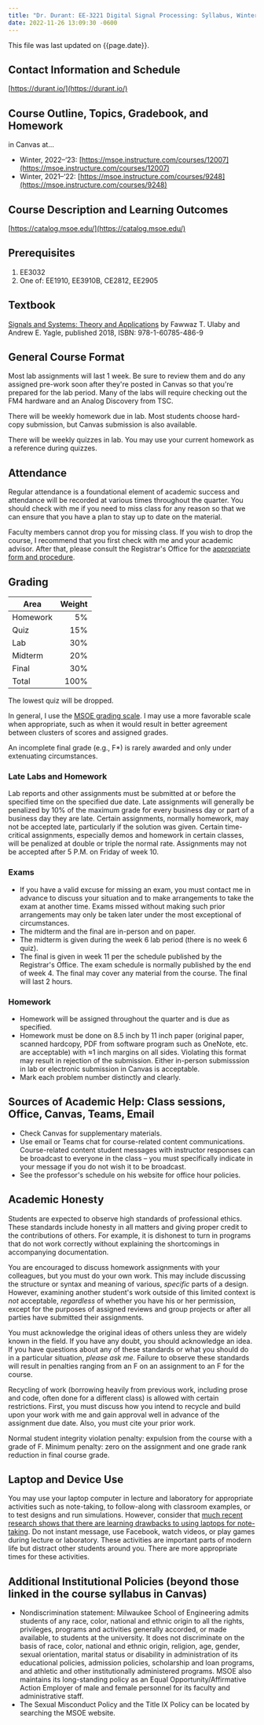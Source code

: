 ```yaml
---
title: "Dr. Durant: EE-3221 Digital Signal Processing: Syllabus, Winter, 2022–2023"
date: 2022-11-26 13:09:30 -0600
---
```


This file was last updated on {{page.date}}.

## Contact Information and Schedule
[https://durant.io/](https://durant.io/)

## Course Outline, Topics, Gradebook, and Homework
in Canvas at…
* Winter, 2022&ndash;&lsquo;23: [https://msoe.instructure.com/courses/12007](https://msoe.instructure.com/courses/12007)
* Winter, 2021&ndash;&lsquo;22: [https://msoe.instructure.com/courses/9248](https://msoe.instructure.com/courses/9248)

## Course Description and Learning Outcomes
[https://catalog.msoe.edu/](https://catalog.msoe.edu/)

## Prerequisites
1. EE3032
2. One of: EE1910, EE3910B, CE2812, EE2905

## Textbook

[Signals and Systems: Theory and Applications](https://ss2.eecs.umich.edu/) by Fawwaz T. Ulaby and Andrew E. Yagle, published 2018, ISBN: 978-1-60785-486-9

## General Course Format

Most lab assignments will last 1 week. Be sure to review them and do any assigned pre-work soon after they're posted in Canvas so that you're prepared for the lab period. Many of the labs will require checking out the FM4 hardware and an Analog Discovery from TSC.

There will be weekly homework due in lab. Most students choose hard-copy submission, but Canvas submission is also available.

There will be weekly quizzes in lab. You may use your current homework as a reference during quizzes.

## Attendance

Regular attendance is a foundational element of academic success and
attendance will be recorded at various times throughout the quarter. You
should check with me if you need to miss class for any reason so that
we can ensure that you have a plan to stay up to date on the material.

Faculty members cannot drop you for missing class. If you wish to drop the
course, I recommend that you first check with me and your academic
advisor. After that, please consult the Registrar's Office for the
[appropriate form and procedure](https://www.msoe.edu/academics/departments/registrar/).

## Grading

| Area | Weight |
| --- | ---: |
| Homework | 5% |
| Quiz | 15% |
| Lab | 30% |
| Midterm | 20% |
| Final | 30% |
| Total | 100% |

The lowest quiz will be dropped.

In general, I use the [MSOE grading scale](https://catalog.msoe.edu/content.php?catoid=22&navoid=623#Grades_and_Grading). I may use a more favorable scale when appropriate, such as when it would result in better agreement between clusters of scores and assigned grades.

An incomplete final grade (e.g., F*) is rarely awarded and only under extenuating circumstances.

### Late Labs and Homework

Lab reports and other assignments must be submitted at or before the specified time on the specified due date. Late assignments will generally be penalized by 10% of the maximum grade for every business day or part of a business day they are late. Certain assignments, normally homework, may not be accepted late, particularly if the solution was given. Certain time-critical assignments, especially demos and homework in certain classes, will be penalized at double or triple the normal rate. Assignments may not be accepted after 5&nbsp;P.M. on Friday of week 10.

### Exams
* If you have a valid excuse for missing an exam, you must contact me in advance to discuss your situation and to make arrangements to take the exam at another time. Exams missed without making such prior arrangements may only be taken later under the most exceptional of circumstances.
* The midterm and the final are in-person and on paper.
* The midterm is given during the week 6 lab period (there is no week 6 quiz).
* The final is given in week 11 per the schedule published by the Registrar's Office. The exam schedule is normally published by the end of week 4. The final may cover any material from the course. The final will last 2 hours.

### Homework
* Homework will be assigned throughout the quarter and is due as specified.
* Homework must be done on 8.5 inch by 11 inch paper (original paper, scanned hardcopy, PDF from software program such as OneNote, etc. are acceptable) with ≈1 inch margins on all sides. Violating this format may result in rejection of the submission. Either in-person submisssion in lab or electronic submission in Canvas is acceptable.
* Mark each problem number distinctly and clearly.

## Sources of Academic Help: Class sessions, Office, Canvas, Teams, Email

* Check Canvas for supplementary materials.
* Use email or Teams chat for course-related content communications. Course-related content student messages with instructor responses can be broadcast to everyone in the class – you must specifically indicate in your message if you do not wish it to be broadcast.
* See the professor's schedule on his website for office hour policies.

## Academic Honesty

Students are expected to observe high standards of professional
ethics. These standards include honesty in all matters and giving proper
credit to the contributions of others. For example, it is dishonest to
turn in programs that do not work correctly without explaining the
shortcomings in accompanying documentation.

You are encouraged to discuss homework assignments with your colleagues, but
you must do your own work. This may include discussing the structure or
syntax and meaning of various, *specific* parts of a design. However,
examining another student's work outside of this limited context is
*not* acceptable, *regardless* of whether you have his or her
permission, except for the purposes of assigned reviews and group
projects or after all parties have submitted their assignments.

You must acknowledge the original ideas of others unless they are
widely known in the field. If you have any doubt, you should acknowledge
an idea. If you have questions about any of these standards or what you
should do in a particular situation, *please ask me*. Failure to observe
these standards will result in penalties ranging from an F on an
assignment to an F for the course.

Recycling of work (borrowing heavily from previous work, including
prose and code, often done for a different class) is allowed with certain
restrictions. First, you must discuss how you intend to recycle and build upon your work
with me and gain approval well in advance of the assignment due date.
Also, you must cite your prior work.

Normal student integrity violation penalty: expulsion from the course with a grade of F. Minimum penalty: zero on the assignment and one grade rank reduction in final course grade.

## Laptop and Device Use

You may use your laptop computer in lecture and laboratory for appropriate activities such as note-taking,
to follow-along with classroom examples, or to test designs and run simulations. However, consider that
[much recent research shows that there are learning drawbacks to using laptops for note-taking](https://www.nytimes.com/2017/11/22/business/laptops-not-during-lecture-or-meeting.html).
Do not instant message, use Facebook, watch videos, or play games during lecture or laboratory.
These activities are important parts of modern life but distract other students around you.
There are more appropriate times for these activities.

## Additional Institutional Policies (beyond those linked in the course syllabus in Canvas)

* Nondiscrimination statement: Milwaukee School of Engineering admits students of any race, color, national and ethnic origin to all the rights, privileges, programs and activities generally accorded, or made available, to students at the university. It does not discriminate on the basis of race, color, national and ethnic origin, religion, age, gender, sexual orientation, marital status or disability in administration of its educational policies, admission policies, scholarship and loan programs, and athletic and other institutionally administered programs. MSOE also maintains its long-standing policy as an Equal Opportunity/Affirmative Action Employer of male and female personnel for its faculty and administrative staff.
* The Sexual Misconduct Policy and the Title IX Policy can be located by searching the MSOE website.
